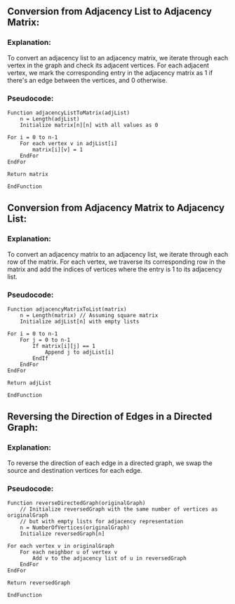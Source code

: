 ## Conversion from Adjacency List to Adjacency Matrix:
### Explanation:
To convert an adjacency list to an adjacency matrix, we iterate through each vertex in the graph and check its adjacent vertices. For each adjacent vertex, we mark the corresponding entry in the adjacency matrix as 1 if there's an edge between the vertices, and 0 otherwise.
### Pseudocode:
`Function adjacencyListToMatrix(adjList)`    
`    n = Length(adjList)`   
`    Initialize matrix[n][n] with all values as 0`    

    For i = 0 to n-1
        For each vertex v in adjList[i]
            matrix[i][v] = 1
        EndFor
    EndFor

    Return matrix
`EndFunction`


## Conversion from Adjacency Matrix to Adjacency List:
### Explanation:
To convert an adjacency matrix to an adjacency list, we iterate through each row of the matrix. For each vertex, we traverse its corresponding row in the matrix and add the indices of vertices where the entry is 1 to its adjacency list.
### Pseudocode:
`Function adjacencyMatrixToList(matrix)`    
`    n = Length(matrix) // Assuming square matrix`     
`    Initialize adjList[n] with empty lists`    

    For i = 0 to n-1
        For j = 0 to n-1
            If matrix[i][j] == 1
                Append j to adjList[i]
            EndIf
        EndFor
    EndFor

    Return adjList
`EndFunction`


## Reversing the Direction of Edges in a Directed Graph:
### Explanation:
To reverse the direction of each edge in a directed graph, we swap the source and destination vertices for each edge.
### Pseudocode:
`Function reverseDirectedGraph(originalGraph)`     
`    // Initialize reversedGraph with the same number of vertices as originalGraph`   
`    // but with empty lists for adjacency representation`    
`    n = NumberOfVertices(originalGraph)`    
`    Initialize reversedGraph[n]`    

    For each vertex v in originalGraph
        For each neighbor u of vertex v
            Add v to the adjacency list of u in reversedGraph
        EndFor
    EndFor

    Return reversedGraph
`EndFunction`
